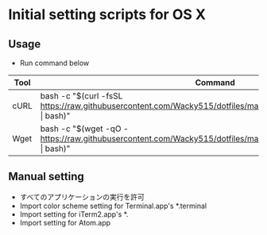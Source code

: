 # Initial setting scripts for OS X

## Usage

- Run command below

|Tool|Command|
|---|---|
|cURL|bash -c "$(curl -fsSL https://raw.githubusercontent.com/Wacky515/dotfiles/master/etc/test/linux/make_dotfiles.sh &#124; bash)"
|Wget|bash -c "$(wget -qO - https://raw.githubusercontent.com/Wacky515/dotfiles/master/etc/test/linux/make_dotfiles.sh &#124; bash)"

## Manual setting

- すべてのアプリケーションの実行を許可
- Import color scheme setting for Terminal.app's *.terminal
- Import setting for iTerm2.app's *.
- Import setting for Atom.app
